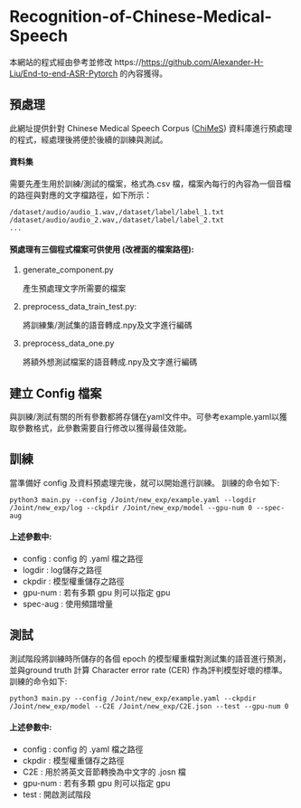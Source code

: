 # Recognition-of-Chinese-Medical-Speech
本網站的程式經由參考並修改 https://https://github.com/Alexander-H-Liu/End-to-end-ASR-Pytorch 的內容獲得。



## 預處理

此網址提供針對 Chinese Medical Speech Corpus ([ChiMeS](https://ee303.nctu.me/home)) 資料庫進行預處理的程式，經處理後將便於後續的訓練與測試。

#### 資料集

需要先產生用於訓練/測試的檔案，格式為.csv 檔，檔案內每行的內容為一個音檔的路徑與對應的文字檔路徑，如下所示：
```
/dataset/audio/audio_1.wav,/dataset/label/label_1.txt
/dataset/audio/audio_2.wav,/dataset/label/label_2.txt
...
```

#### 預處理有三個程式檔案可供使用 (改裡面的檔案路徑):

1. generate_component.py

   產生預處理文字所需要的檔案

2. preprocess_data_train_test.py:

   將訓練集/測試集的語音轉成.npy及文字進行編碼

3. preprocess_data_one.py

   將額外想測試檔案的語音轉成.npy及文字進行編碼


## 建立 Config 檔案

與訓練/測試有關的所有參數都將存儲在yaml文件中。可參考example.yaml以獲取參數格式，此參數需要自行修改以獲得最佳效能。


## 訓練

當準備好 config 及資料預處理完後，就可以開始進行訓練。
訓練的命令如下:
```
python3 main.py --config /Joint/new_exp/example.yaml --logdir /Joint/new_exp/log --ckpdir /Joint/new_exp/model --gpu-num 0 --spec-aug
```
#### 上述參數中:
* config : config 的 .yaml 檔之路徑
* logdir : log儲存之路徑
* ckpdir : 模型權重儲存之路徑
* gpu-num : 若有多顆 gpu 則可以指定 gpu
* spec-aug : 使用頻譜增量


## 測試

測試階段將訓練時所儲存的各個 epoch 的模型權重檔對測試集的語音進行預測，並與ground truth 計算 Character error rate (CER) 作為評判模型好壞的標準。
訓練的命令如下:
```
python3 main.py --config /Joint/new_exp/example.yaml --ckpdir /Joint/new_exp/model --C2E /Joint/new_exp/C2E.json --test --gpu-num 0
```
#### 上述參數中:
* config : config 的 .yaml 檔之路徑
* ckpdir : 模型權重儲存之路徑
* C2E : 用於將英文音節轉換為中文字的 .josn 檔
* gpu-num : 若有多顆 gpu 則可以指定 gpu
* test : 開啟測試階段
